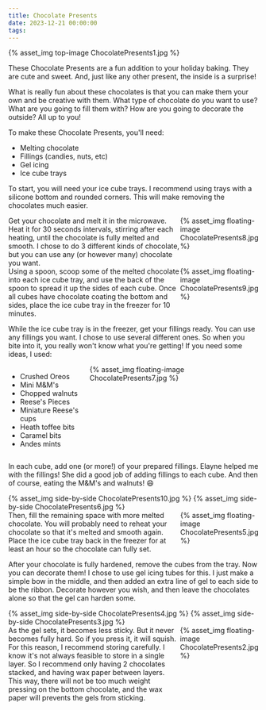 ```yaml
---
title: Chocolate Presents
date: 2023-12-21 00:00:00
tags:
---
```


{% asset_img top-image ChocolatePresents1.jpg %}
<div class="post-body">
These Chocolate Presents are a fun addition to your holiday baking. They are cute and sweet. And, just like any other present, the inside is a surprise! 

<br>
<!--more-->

What is really fun about these chocolates is that you can make them your own and be creative with them. What type of chocolate do you want to use? What are you going to fill them with? How are you going to decorate the outside? All up to you! 

To make these Chocolate Presents, you'll need: 
<ul class="post-body">
    <li>Melting chocolate</li>
    <li>Fillings (candies, nuts, etc)</li>
    <li>Gel icing</li>
    <li>Ice cube trays</li>
</ul>

To start, you will need your ice cube trays. I recommend using trays with a silicone bottom and rounded corners. This will make removing the chocolates much easier. 

<div style="display:flex;">
Get your chocolate and melt it in the microwave. Heat it for 30 seconds intervals, stirring after each heating, until the chocolate is fully melted and smooth. I chose to do 3 different kinds of chocolate, but you can use any (or however many) chocolate you want. 
<div>
    {% asset_img floating-image ChocolatePresents8.jpg %}
</div>
</div>

<div style="display:flex;">
Using a spoon, scoop some of the melted chocolate into each ice cube tray, and use the back of the spoon to spread it up the sides of each cube. Once all cubes have chocolate coating the bottom and sides, place the ice cube tray in the freezer for 10 minutes. 
<div>
    {% asset_img floating-image ChocolatePresents9.jpg %}
</div>
</div>

While the ice cube tray is in the freezer, get your fillings ready. You can use any fillings you want. I chose to use several different ones. So when you bite into it, you really won't know what you're getting! 
If you need some ideas, I used: 
<div style="display:flex;flex-direction:row;justify-content:space-between;">
<ul class="post-body">
    <li>Crushed Oreos</li>
    <li>Mini M&M's</li>
    <li>Chopped walnuts</li>
    <li>Reese's Pieces</li>
    <li>Miniature Reese's cups</li>
    <li>Heath toffee bits</li>
    <li>Caramel bits</li>
    <li>Andes mints</li>
</ul>
<div>
    {% asset_img floating-image ChocolatePresents7.jpg %}
</div>
</div>


In each cube, add one (or more!) of your prepared fillings. Elayne helped me with the fillings! She did a good job of adding fillings to each cube. And then of course, eating the M&M's and walnuts! 😄
<div style="display:flex;">
    {% asset_img side-by-side ChocolatePresents10.jpg %}
    {% asset_img side-by-side ChocolatePresents6.jpg %}
</div>

<div style="display:flex;">
Then, fill the remaining space with more melted chocolate. You will probably need to reheat your chocolate so that it's melted and smooth again. Place the ice cube tray back in the freezer for at least an hour so the chocolate can fully set. 
<div> 
    {% asset_img floating-image ChocolatePresents5.jpg %}
</div>
</div>

After your chocolate is fully hardened, remove the cubes from the tray. Now you can decorate them! I chose to use gel icing tubes for this. I just make a simple bow in the middle, and then added an extra line of gel to each side to be the ribbon. Decorate however you wish, and then leave the chocolates alone so that the gel can harden some. 
<div style="display:flex;">
    {% asset_img side-by-side ChocolatePresents4.jpg %}
    {% asset_img side-by-side ChocolatePresents3.jpg %}
</div>

<div style="display:flex;">
As the gel sets, it becomes less sticky. But it never becomes fully hard. So if you press it, it will squish. For this reason, I recommend storing carefully. I know it's not always feasible to store in a single layer. So I recommend only having 2 chocolates stacked, and having wax paper between layers. This way, there will not be too much weight pressing on the bottom chocolate, and the wax paper will prevents the gels from sticking. 
<div>
    {% asset_img floating-image ChocolatePresents2.jpg %}
</div>
</div>

<br>
</div>

<br>
